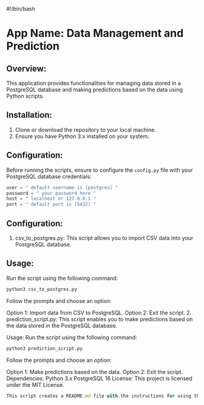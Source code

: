 #!/bin/bash

# App Name: Data Management and Prediction

## Overview:
This application provides functionalities for managing data stored in a PostgreSQL database and making predictions based on the data using Python scripts.

## Installation:
1. Clone or download the repository to your local machine.
2. Ensure you have Python 3.x installed on your system.

## Configuration:
Before running the scripts, ensure to configure the `config.py` file with your PostgreSQL database credentials:
```python
user = " default username is [postgres] "
password = " your password here "
host = " localhost or 127.0.0.1 "
port = " default port is [5432] "
```

## Configuration:
1. csv_to_postgres.py:
This script allows you to import CSV data into your PostgreSQL database.

## Usage:
Run the script using the following command:


```bash
python3 csv_to_postgres.py
```
Follow the prompts and choose an option:

Option 1: Import data from CSV to PostgreSQL.
Option 2: Exit the script.
2. prediction_script.py:
This script enables you to make predictions based on the data stored in the PostgreSQL database.

Usage:
Run the script using the following command:


```bash
python3 prediction_script.py
```
Follow the prompts and choose an option:

Option 1: Make predictions based on the data.
Option 2: Exit the script.
Dependencies:
Python 3.x
PostgreSQL 16
License:
This project is licensed under the MIT License.


```javascript
This script creates a README.md file with the instructions for using the app. You can s
```